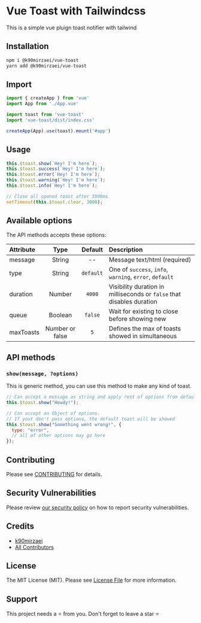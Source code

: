 # Vue Toast with Tailwindcss

This is a simple vue pluign toast notifier with tailwind

## Installation

```bash
npm i @k90mirzaei/vue-toast
yarn add @k90mirzaei/vue-toast
```


## Import

```js
import { createApp } from 'vue'
import App from './App.vue'

import toast from 'vue-toast'
import 'vue-toast/dist/index.css'

createApp(App).use(toast).mount('#app')

```

## Usage

```js
this.$toast.show(`Hey! I'm here`);
this.$toast.success(`Hey! I'm here`);
this.$toast.error(`Hey! I'm here`);
this.$toast.warning(`Hey! I'm here`);
this.$toast.info(`Hey! I'm here`);

// Close all opened toast after 3000ms
setTimeout(this.$toast.clear, 3000);
```

## Available options

The API methods accepts these options:

| Attribute     |      Type       |    Default     | Description                                                                   |
| :------------ | :-------------: | :------------: | :---------------------------------------------------------------------------- |
| message       |     String      |       --       | Message text/html (required)                                                  |
| type          |     String      |   `default`    | One of `success`, `info`, `warning`, `error`, `default`                       |
| duration      |      Number     |     `4000`     | Visibility duration in milliseconds or `false` that disables duration         |
| queue         |     Boolean     |    `false`     | Wait for existing to close before showing new                                 |
| maxToasts     | Number or false |      `5`       | Defines the max of toasts showed in simultaneous                              |


## API methods

### `show(message, ?options)`

This is generic method, you can use this method to make any kind of toast.

```js
// Can accept a message as string and apply rest of options from defaults
this.$toast.show("Howdy!");

// Can accept an Object of options.
// If yout don't pass options, the default toast will be showed
this.$toast.show("Something went wrong!", {
  type: "error",
  // all of other options may go here
});
```

## Contributing

Please see [CONTRIBUTING](.github/CONTRIBUTING.md) for details.

## Security Vulnerabilities

Please review [our security policy](../../security/policy) on how to report security vulnerabilities.

## Credits

-   [k90mirzaei](https://github.com/k90mirzaei)
-   [All Contributors](../../contributors)

## License

The MIT License (MIT). Please see [License File](LICENSE.md) for more information.

## Support

This project needs a ⭐️ from you. Don't forget to leave a star ⭐️
